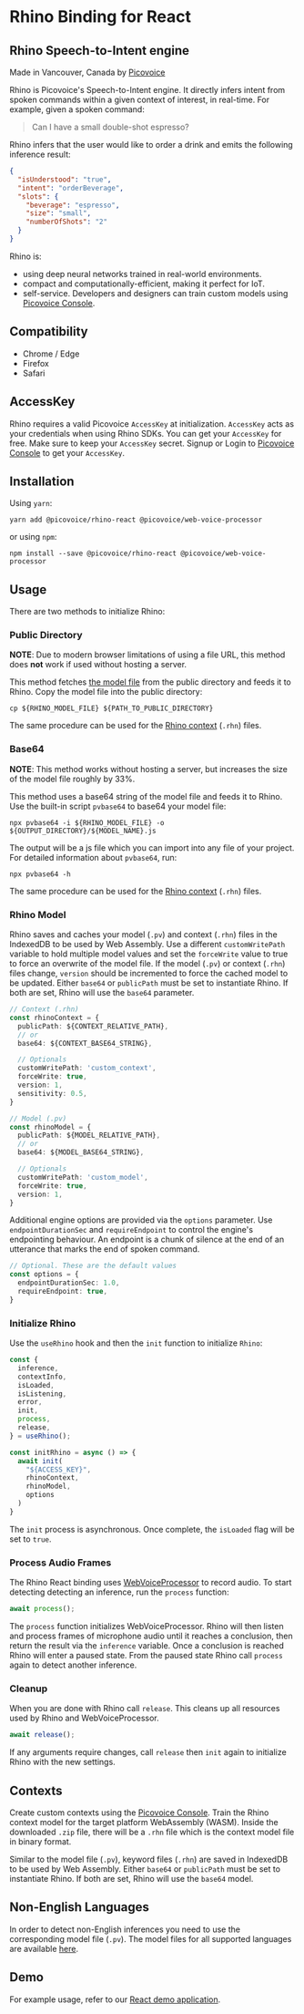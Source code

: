 # Rhino Binding for React

## Rhino Speech-to-Intent engine

Made in Vancouver, Canada by [Picovoice](https://picovoice.ai)

Rhino is Picovoice's Speech-to-Intent engine. It directly infers intent from spoken commands within a given context of
interest, in real-time. For example, given a spoken command:

> Can I have a small double-shot espresso?

Rhino infers that the user would like to order a drink and emits the following inference result:

```json
{
  "isUnderstood": "true",
  "intent": "orderBeverage",
  "slots": {
    "beverage": "espresso",
    "size": "small",
    "numberOfShots": "2"
  }
}
```

Rhino is:

* using deep neural networks trained in real-world environments.
* compact and computationally-efficient, making it perfect for IoT.
* self-service. Developers and designers can train custom models using [Picovoice Console](https://console.picovoice.ai/).

## Compatibility

- Chrome / Edge
- Firefox
- Safari

## AccessKey

Rhino requires a valid Picovoice `AccessKey` at initialization. `AccessKey` acts as your credentials when using Rhino SDKs.
You can get your `AccessKey` for free. Make sure to keep your `AccessKey` secret.
Signup or Login to [Picovoice Console](https://console.picovoice.ai/) to get your `AccessKey`.

## Installation

Using `yarn`:

```console
yarn add @picovoice/rhino-react @picovoice/web-voice-processor
```

or using `npm`:

```console
npm install --save @picovoice/rhino-react @picovoice/web-voice-processor
```

## Usage

There are two methods to initialize Rhino:

### Public Directory

**NOTE**: Due to modern browser limitations of using a file URL, this method does __not__ work if used without hosting a server.

This method fetches [the model file](https://github.com/Picovoice/rhino/blob/master/lib/common/rhino_params.pv) from the public directory and feeds it to Rhino. Copy the model file into the public directory:

```console
cp ${RHINO_MODEL_FILE} ${PATH_TO_PUBLIC_DIRECTORY}
```

The same procedure can be used for the [Rhino context](https://github.com/Picovoice/rhino/tree/master/resources/contexts) (`.rhn`) files.

### Base64

**NOTE**: This method works without hosting a server, but increases the size of the model file roughly by 33%.

This method uses a base64 string of the model file and feeds it to Rhino. Use the built-in script `pvbase64` to base64 your model file:

```console
npx pvbase64 -i ${RHINO_MODEL_FILE} -o ${OUTPUT_DIRECTORY}/${MODEL_NAME}.js
```

The output will be a js file which you can import into any file of your project. For detailed information about `pvbase64`,
run:

```console
npx pvbase64 -h
```

The same procedure can be used for the [Rhino context](https://github.com/Picovoice/rhino/tree/master/resources/contexts) (`.rhn`) files.

### Rhino Model

Rhino saves and caches your model (`.pv`) and context (`.rhn`) files in the IndexedDB to be used by Web Assembly.
Use a different `customWritePath` variable to hold multiple model values and set the `forceWrite` value to true to force an overwrite of the model file.
If the model (`.pv`) or context (`.rhn`) files change, `version` should be incremented to force the cached model to be updated. Either `base64` or `publicPath` must be set to instantiate Rhino. If both are set, Rhino will use the `base64` parameter.

```typescript
// Context (.rhn)
const rhinoContext = {
  publicPath: ${CONTEXT_RELATIVE_PATH},
  // or
  base64: ${CONTEXT_BASE64_STRING},

  // Optionals
  customWritePath: 'custom_context',
  forceWrite: true,
  version: 1,
  sensitivity: 0.5,
}

// Model (.pv)
const rhinoModel = {
  publicPath: ${MODEL_RELATIVE_PATH},
  // or
  base64: ${MODEL_BASE64_STRING},

  // Optionals
  customWritePath: 'custom_model',
  forceWrite: true,
  version: 1,
}
```

Additional engine options are provided via the `options` parameter.
Use `endpointDurationSec` and `requireEndpoint` to control the engine's endpointing behaviour.
An endpoint is a chunk of silence at the end of an utterance that marks the end of spoken command.

```typescript
// Optional. These are the default values
const options = {
  endpointDurationSec: 1.0,
  requireEndpoint: true,
}
```

### Initialize Rhino

Use the `useRhino` hook and then the `init` function to initialize `Rhino`:

```typescript
const {
  inference,
  contextInfo,
  isLoaded,
  isListening,
  error,
  init,
  process,
  release,
} = useRhino();

const initRhino = async () => {
  await init(
    "${ACCESS_KEY}",
    rhinoContext,
    rhinoModel,
    options
  )
}
```

The `init` process is asynchronous. Once complete, the `isLoaded` flag will be set to `true`.

### Process Audio Frames

The Rhino React binding uses [WebVoiceProcessor](https://github.com/Picovoice/web-voice-processor) to record audio.
To start detecting detecting an inference, run the `process` function:
```typescript
await process();
```
The `process` function initializes WebVoiceProcessor.
Rhino will then listen and process frames of microphone audio until it reaches a conclusion, then return the result via the `inference` variable.
Once a conclusion is reached Rhino will enter a paused state. From the paused state Rhino call `process` again to detect another inference.

### Cleanup

When you are done with Rhino call `release`. This cleans up all resources used by Rhino and WebVoiceProcessor.

```typescript
await release();
```

If any arguments require changes, call `release` then `init` again to initialize Rhino with the new settings.

## Contexts

Create custom contexts using the [Picovoice Console](https://console.picovoice.ai/).
Train the Rhino context model for the target platform WebAssembly (WASM).
Inside the downloaded `.zip` file, there will be a `.rhn` file which is the context model file in binary format.

Similar to the model file (`.pv`), keyword files (`.rhn`) are saved in IndexedDB to be used by Web Assembly.
Either `base64` or `publicPath` must be set to instantiate Rhino. If both are set, Rhino will use
the `base64` model.

## Non-English Languages

In order to detect non-English inferences you need to use the corresponding model file (`.pv`). The model files for all
supported languages are available [here](https://github.com/Picovoice/rhino/tree/master/lib/common).

## Demo

For example usage, refer to our [React demo application](https://github.com/Picovoice/rhino/tree/master/demo/react).
